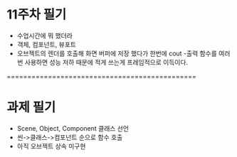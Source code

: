 # 11주차 필기
* 수업시간에 뭐 했더라
* 객체, 컴포넌트, 뷰포트
* 오브젝트의 렌더를 호출해 화면 버퍼에 저장 했다가 한번에 cout
        -출력 함수를 여러번 사용하면 성능 저하 때문에 적게 쓰는게 프레임적으로 이득이다.



==============================================
# 과제 필기
* Scene, Object, Component 클래스 선언
* 씬->클래스->컴포넌트 순으로 함수 호출
* 아직 오브젝트 상속 미구현
